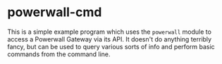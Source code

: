# powerwall-cmd

This is a simple example program which uses the `powerwall` module to access a
Powerwall Gateway via its API.  It doesn't do anything terribly fancy, but can
be used to query various sorts of info and perform basic commands from the
command line.
